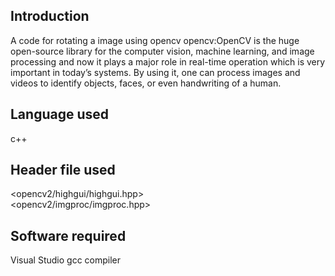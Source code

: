 ## Introduction
A code for rotating a image using opencv                                                                                                                                            opencv:OpenCV is the huge open-source library for the computer vision, machine learning, and image processing and now it plays a major role in real-time operation which is very important in today’s systems. By using it, one can process images and videos to identify objects, faces, or even handwriting of a human. 
## Language used
c++
## Header file used
<opencv2/highgui/highgui.hpp>                                                                                                                                           
<opencv2/imgproc/imgproc.hpp>
## Software required
Visual Studio                                                                                                                                                                        gcc compiler

